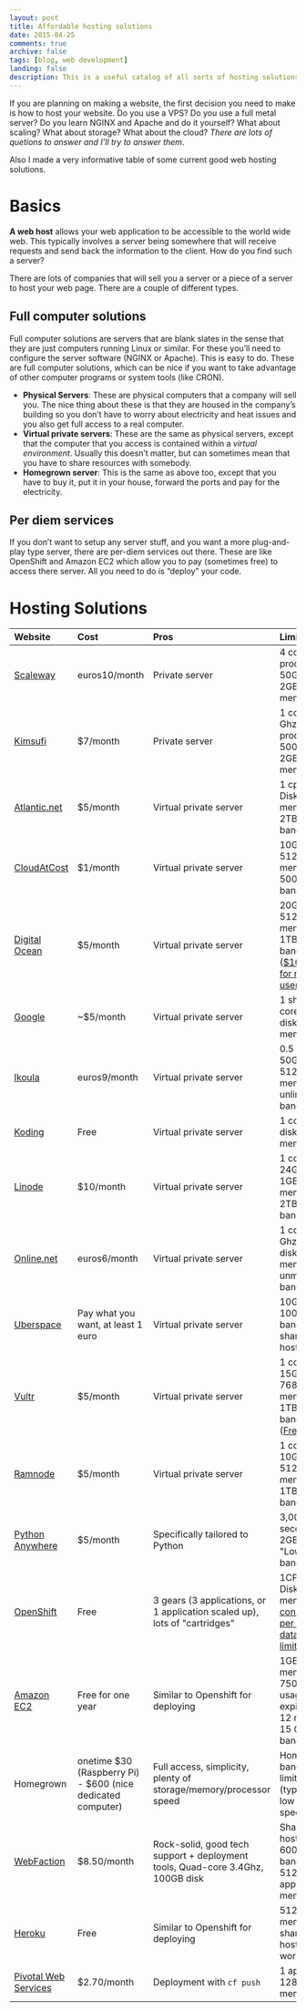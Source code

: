 ```yaml
---
layout: post
title: Affordable hosting solutions
date: 2015-04-25
comments: true
archive: false
tags: [blog, web development]
landing: false
description: This is a useful catalog of all sorts of hosting solutions - physical, virtual and homegrown.
---
```


If you are planning on making a website, the first decision you need to
make is how to host your website. Do you use a VPS? Do you use a full
metal server? Do you learn NGINX and Apache and do it yourself? What
about scaling? What about storage? What about the cloud? *There are lots
of quetions to answer and I’ll try to answer them*.

Also I made a very informative table of some current good web hosting
solutions.

Basics
======

**A web host** allows your web application to be accessible to the world
wide web. This typically involves a server being somewhere that will
receive requests and send back the information to the client. How do you
find such a server?

There are lots of companies that will sell you a server or a piece of a
server to host your web page. There are a couple of different types.

Full computer solutions
-----------------------

Full computer solutions are servers that are blank slates in the sense
that they are just computers running Linux or similar. For these you’ll
need to configure the server software (NGINX or Apache). This is easy to
do. These are full computer solutions, which can be nice if you want to
take advantage of other computer programs or system tools (like CRON).

-   **Physical Servers**: These are physical computers that a company
    will sell you. The nice thing about these is that they are housed in
    the company’s building so you don’t have to worry about electricity
    and heat issues and you also get full access to a real computer.
-   **Virtual private servers**: These are the same as physical servers,
    except that the computer that you access is contained within a
    *virtual environment*. Usually this doesn’t matter, but can
    sometimes mean that you have to share resources with somebody.
-   **Homegrown server**: This is the same as above too, except that you
    have to buy it, put it in your house, forward the ports and pay for
    the electricity.

Per diem services
-----------------

If you don’t want to setup any server stuff, and you want a more
plug-and-play type server, there are per-diem services out there. These
are like OpenShift and Amazon EC2 which allow you to pay (sometimes
free) to access there server. All you need to do is “deploy” your code.

Hosting Solutions
=================
<div class="row">
<div class="span12">
<div class="table-responsive">
<style type="text/css">
.table{
    width:500px;
    border: 1px solid #ccc;
}
.table td{
    border: 1px solid #ccc;
}
.id, .date, .action{
    width:1px;
}
.date{
    white-space: nowrap;
}
</style>
<table class="table-bordered table-striped" >
<thead>
<tr>
<th align="left">Website</th>
<th align="left">Cost</th>
<th align="left">Pros</th>
<th align="left">Limitations</th>
<th align="left">Geography</th>
</tr>
</thead>
<tbody>
<tr>
<td align="left"><a href="https://www.scaleway.com/pricing/">Scaleway</a></td>
<td align="left">euros10/month</td>
<td align="left">Private server</td>
<td align="left">4 core ARM processors, 50GB disk, 2GB memory</td>
<td align="left">Europe</td>
</tr>
<tr>
<td align="left"><a href="http://www.kimsufi.com/us/en/">Kimsufi</a></td>
<td align="left">$7/month</td>
<td align="left">Private server</td>
<td align="left">1 core 1.8 Ghz processor, 500GB disk, 2GB memory</td>
<td align="left">Worldwide</td>
</tr>
<tr>
<td align="left"><a href="https://www.atlantic.net/cloud-hosting/pricing/">Atlantic.net</a></td>
<td align="left">$5/month</td>
<td align="left">Virtual private server</td>
<td align="left">1 cpu, 20GB Disk, 512MB memory, 2TB bandwidth</td>
<td align="left">United States</td>
</tr>
<tr>
<td align="left"><a href="http://cloudatcost.com/">CloudAtCost</a></td>
<td align="left">$1/month</td>
<td align="left">Virtual private server</td>
<td align="left">10GB Disk, 512MB memory, 500GB bandwidth</td>
<td align="left">Canada</td>
</tr>
<tr>
<td align="left"><a href="https://www.digitalocean.com/pricing/">Digital Ocean</a></td>
<td align="left">$5/month</td>
<td align="left">Virtual private server</td>
<td align="left">20GB Disk, 512MB memory, 1TB bandwidth (<a href="https://education.github.com/pack">$100 credit for new users</a>)</td>
<td align="left">Worldwide</td>
</tr>
<tr>
<td align="left"><a href="https://cloud.google.com/compute/#pricing">Google</a></td>
<td align="left">~$5/month</td>
<td align="left">Virtual private server</td>
<td align="left">1 shared core, 10GB disk, 600MB memory</td>
<td align="left">Worldwide</td>
</tr>
<tr>
<td align="left"><a href="https://express.ikoula.com/en/public-cloud">Ikoula</a></td>
<td align="left">euros9/month</td>
<td align="left">Virtual private server</td>
<td align="left">0.5 core, 50GB disk, 512MB memory, unlimited bandwidth</td>
<td align="left">France</td>
</tr>
<tr>
<td align="left"><a href="https://koding.com/Pricing">Koding</a></td>
<td align="left">Free</td>
<td align="left">Virtual private server</td>
<td align="left">1 core, 3GB disk, 1GB memory</td>
<td align="left">United States</td>
</tr>
<tr>
<td align="left"><a href="https://www.linode.com/pricing">Linode</a></td>
<td align="left">$10/month</td>
<td align="left">Virtual private server</td>
<td align="left">1 core, 24GB disk, 1GB memory, 2TB bandwidth</td>
<td align="left">Worldwide</td>
</tr>
<tr>
<td align="left"><a href="https://www.online.net/en/dedicated-server/dedibox-scg2">Online.net</a></td>
<td align="left">euros6/month</td>
<td align="left">Virtual private server</td>
<td align="left">1 core 1.6 Ghz, 500GB disk, 2GB memory, unmetered bandwidth</td>
<td align="left">France</td>
</tr>
<tr>
<td align="left"><a href="https://uberspace.de/prices">Uberspace</a></td>
<td align="left">Pay what you want, at least 1 euro</td>
<td align="left">Virtual private server</td>
<td align="left">10GB disk, 100GB bandwidth, shared hosting</td>
<td align="left">Germany</td>
</tr>
<tr>
<td align="left"><a href="https://www.vultr.com/pricing/">Vultr</a></td>
<td align="left">$5/month</td>
<td align="left">Virtual private server</td>
<td align="left">1 core, 15GB disk, 768MB memory, 1TB bandwidth (<a href="https://www.vultr.com/freetrial/">Free trial</a>)</td>
<td align="left">Worldwide</td>
</tr>
<tr>
<td align="left"><a href="https://www.ramnode.com/vps.php">Ramnode</a></td>
<td align="left">$5/month</td>
<td align="left">Virtual private server</td>
<td align="left">1 core, 10GB disk, 512MB memory, 1TB bandwidth</td>
<td align="left">United States</td>
</tr>
<tr>
<td align="left"><a href="https://www.pythonanywhere.com/pricing/">Python Anywhere</a></td>
<td align="left">$5/month</td>
<td align="left">Specifically tailored to Python</td>
<td align="left">3,000 CPU-seconds/day 2GB disk, "Low" bandwidth</td>
<td align="left">United States and UK</td>
</tr>
<tr>
<td align="left"><a href="https://www.openshift.com/products/pricing/plan-comparison">OpenShift</a></td>
<td align="left">Free</td>
<td align="left">3 gears (3 applications, or 1 application scaled up), lots of "cartridges"</td>
<td align="left">1CPU, 1GB Disk, 512MB memory, <a href="https://developers.openshift.com/en/managing-scaling.html#how-scaling-works">16 connections per gear</a>, <a href="https://help.openshift.com/hc/en-us/articles/202301674-Are-there-any-data-transfer-limits-imposed-on-OpenShift-Online-applications-">No data transfer limits</a></td>
<td align="left">United States and Europe</td>
</tr>
<tr>
<td align="left"><a href="https://aws.amazon.com/free/faqs/">Amazon EC2</a></td>
<td align="left">Free for one year</td>
<td align="left">Similar to Openshift for deploying</td>
<td align="left">1GB memory, 750 hours usage, free expires after 12 months, 15 GB bandwidth</td>
<td align="left">Worldwide</td>
</tr>
<tr>
<td align="left">Homegrown</td>
<td align="left">onetime $30 (Raspberry Pi) - $600 (nice dedicated computer)</td>
<td align="left">Full access, simplicity, plenty of storage/memory/processor speed</td>
<td align="left">Home bandwidth limitations (typically low upload speeds)</td>
<td align="left">Your home</td>
</tr>
<tr>
<td align="left"><a href="https://www.webfaction.com/features">WebFaction</a></td>
<td align="left">$8.50/month</td>
<td align="left">Rock-solid, good tech support + deployment tools, Quad-core 3.4Ghz, 100GB disk</td>
<td align="left">Shared hosts, 600GB bandwidth, 512MB application memory</td>
<td align="left">Worldwide</td>
</tr>
<tr>
<td align="left"><a href="https://www.heroku.com/pricing">Heroku</a></td>
<td align="left">Free</td>
<td align="left">Similar to Openshift for deploying</td>
<td align="left">512MB memory, shared hosting, 1 worker</td>
<td align="left">Europe and United States</td>
</tr>
<tr>
<td align="left"><a href="https://run.pivotal.io/pricing/">Pivotal Web Services</a></td>
<td align="left">$2.70/month</td>
<td align="left">Deployment with <code>cf push</code></td>
<td align="left">1 app with 128MB memory</td>
<td align="left">United States</td>
</tr>
</tbody>
</table>
</div></div>
</div>
